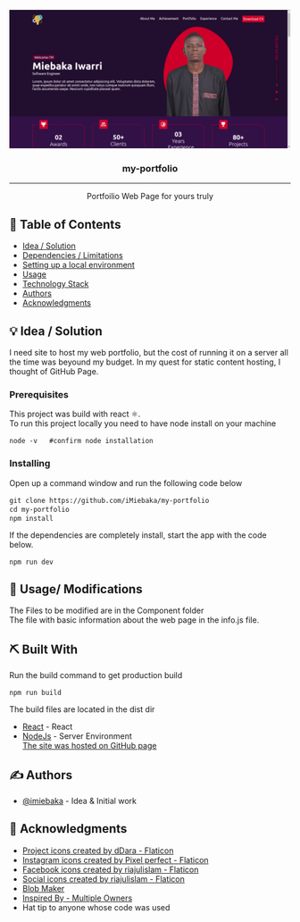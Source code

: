 <p align="center">
  <a href="" rel="noopener">
 <img src="https://github.com/iMiebaka/my-portfolio/blob/master/Screenshot.png?raw=trueg" alt="Project logo"></a>
</p>
<h3 align="center">my-portfolio</h3>

---

<p align="center"> Portfoilio Web Page for yours truly
    <br> 
</p>

## 📝 Table of Contents

- [Idea / Solution](#idea)
- [Dependencies / Limitations](#limitations)
- [Setting up a local environment](#getting_started)
- [Usage](#usage)
- [Technology Stack](#tech_stack)
- [Authors](#authors)
- [Acknowledgments](#acknowledgments)

## 💡 Idea / Solution <a name = "idea"></a>

I need site to host my web portfolio, but the cost of running it on a server all the time was beyound my budget.
In my quest for static content hosting, I thought of GitHub Page.

### Prerequisites

This project was build with react :atom_symbol:. <br>
To run this project locally you need to have node install on your machine

```
node -v   #confirm node installation
```

### Installing

Open up a command window and run the following code below

```
git clone https://github.com/iMiebaka/my-portfolio
cd my-portfolio
npm install
```

If the dependencies are completely install, start the app with the code below.

```
npm run dev
```

## 🎈 Usage/ Modifications <a name="usage"></a>

The Files to be modified are in the Component folder
<br/>
The file with basic information about the web page in the info.js file.

## ⛏️ Built With <a name = "tech_stack"></a>

Run the build command to get production build

```
npm run build
```

The build files are located in the dist dir

- [React](https://www.reactjs.org/) - React
- [NodeJs](https://nodejs.org/en/) - Server Environment
  <br/>
<a href="https://imiebaka.github.io/" target="_blank">The site was hosted on GitHub page<a/>

## ✍️ Authors <a name = "authors"></a>

- [@imiebaka](https://github.com/imiebaka) - Idea & Initial work

## 🎉 Acknowledgments <a name = "acknowledgments"></a>

- <a href="https://www.flaticon.com/free-icons/project" title="project icons">Project icons created by dDara - Flaticon</a>
- <a href="https://www.flaticon.com/free-icons/instagram" title="instagram icons">Instagram icons created by Pixel perfect - Flaticon</a>
- <a href="https://www.flaticon.com/free-icons/facebook" title="facebook icons">Facebook icons created by riajulislam - Flaticon</a>
- <a href="https://www.flaticon.com/free-icons/social" title="social icons">Social icons created by riajulislam - Flaticon</a>
- <a href="https://www.blobmaker.app/" title="HTML Shape SVG">Blob Maker</a>
- <a href="https://www.behance.net/gallery/139668309/Portfolio-Website-Design">Inspired By - Multiple Owners <a/>
- Hat tip to anyone whose code was used
